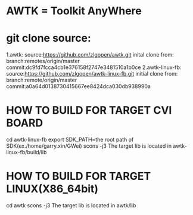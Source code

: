 # AWTK = Toolkit AnyWhere
# git clone source:
1.awtk:
source:https://github.com/zlgopen/awtk.git
inital clone from:
branch:remotes/origin/master
commit:dc9fd7fcca4cb1e376158f2747e3481510a1b0ce
2.awtk-linux-fb:
source:https://github.com/zlgopen/awtk-linux-fb.git
initial clone from:
branch:remote/origin/master
commit:a0a64d0138730415667ee8424dca030db938990a

# HOW TO BUILD FOR TARGET CVI BOARD
   cd awtk-linux-fb
   export SDK_PATH=the root path of SDK(ex./home/garry.xin/GWei)
   scons -j3
The target lib is located in awtk-linux-fb/build/lib

# HOW TO BUILD FOR TARGET LINUX(X86_64bit)
   cd awtk
   scons -j3
The target lib is located in awtk/lib
